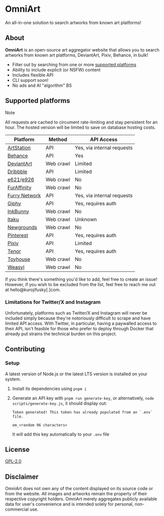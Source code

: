 # OmniArt

An all-in-one solution to search artworks from known art platforms!

## About

__OmniArt__ is an open-source art aggregator website that allows you to search artworks from known art platforms, DeviantArt, Pixiv, Behance, in bulk!

- Filter out by searching from one or more [supported platforms](#supported-platforms)
- Ability to include explicit (or NSFW) content
- Includes flexible API
- CLI support soon!
- No ads and AI "algorithm" BS

## Supported platforms

> [!NOTE]
>
> All requests are cached to circument rate-limiting and stay persistent for an hour.
> The hosted version will be limited to save on database hosting costs.

| Platform                                          | Method    | API Access                 |
| ------------------------------------------------- | --------- | -------------------------- |
| [ArtStation](https://artstation.com)              | API       | Yes, via internal requests |
| [Behance](https://behance.com)                    | API       | Yes                        |
| [DeviantArt](https://deviantart.com)              | Web crawl | Limited                    |
| [Dribbble](https://dribbble.com)                  | API       | Limited                    |
| [e621](https://e621.net)/[e926](https://e926.net) | Web crawl | No                         |
| [FurAffinity](https://furaffinity.net)            | Web crawl | No                         |
| [Furry Network](https://furrynetwork.com)         | API       | Yes, via internal requests |
| [Giphy](https://giphy.com)                        | API       | Yes, requires auth         |
| [InkBunny](https://inkbunny.com)                  | Web crawl | No                         |
| [Itaku](https://itaku.ee)                         | Web crawl | Unknown                    |
| [Newgrounds](https://newgrounds.com)              | Web crawl | No                         |
| [Pinterest](https://pinterest.com)                | API       | Yes, requires auth         |
| [Pixiv](https://pixiv.com)                        | API       | Limited                    |
| [Tenor](https://tenor.com)                        | API       | Yes, requires auth         |
| [Toyhouse](https://toyhou.se)                     | Web crawl | No                         |
| [Weasyl](https://weasyl.com)                      | Web crawl | No                         |

If you think there's something you'd like to add, feel free to create an issue! However, if you wish to be excluded from the list, feel free to reach me out at hello@kurojifusky[.]com.

### Limitations for Twitter/X and Instagram

Unfortunately, platforms such as Twitter/X and Instagram will never be included simply because they're notoriously difficult to scrape and have limited API access. With Twitter, in particular, having a paywalled access to their API, isn't feasble for those who prefer to deploy through Docker that already put strains the technical burden on this project.

## Contributing

### Setup

A latest version of Node.js or the latest LTS version is installed on your system.

1. Install its dependencies using `pnpm i`
1. Generate an API key with `pnpm run generate-key`, or alternatively, `node scripts/generate-key.js`, it should display out:

   ```console
   Token generated! This token has already populated from an `.env` file.

   om_<random 96 characters>

   ```

   It will add this key automatically to your `.env` file

## License

[GPL-2.0](/LICENSE)

## Disclaimer

OmniArt does not own any of the content displayed on its source code or from the website. All images and artworks remain the property of their respective copyright holders. OmniArt merely aggregates publicly available data for user's convenience and is intended solely for personal, non-commercial use.
